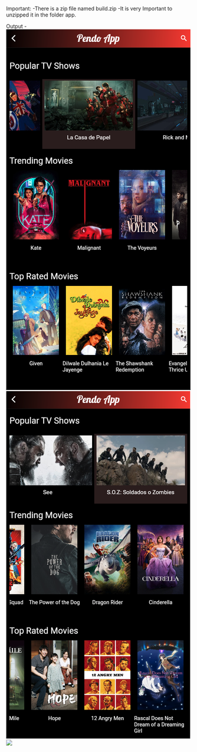 Important:
    -There is a zip file named build.zip
    -It is very Important to unzipped it in the folder app.

Output - 
![](App_Images/HomeScreen.png)
![](App_Images/HomeScreen2.png)
![](App_Images/DescriptionScreen)
